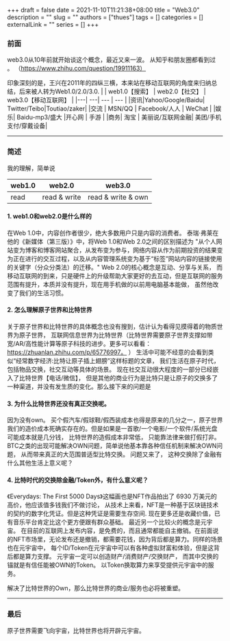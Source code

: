 +++ 
draft = false
date = 2021-11-10T11:21:38+08:00
title = "Web3.0"
description = ""
slug = ""
authors = ["thues"]
tags = []
categories = []
externalLink = ""
series = []
+++


### 前面



web3.0从10年前就开始谈这个概念，最近又来一波。 从知乎和朋友圈都看到过 。 （https://www.zhihu.com/question/19911163）


印象深刻的是，王兴在2011年的四纵三横，本来站在移动互联网的角度来归纳总结，后来被人转为Web1.0/2.0/3.0.
|         | web1.0【搜索】 | web2.0【社交】 | web3.0【移动互联网】 |
|---| ---| --- | --- |
|资讯|Yahoo/Google/Baidu| Twitter/Teibo|Toutiao/zaker|
|交流 | MSN/QQ | Facebook/人人 | WeChat  |
|娱乐|  Baidu-mp3/盛大 |开心网 |  手游 |
|商务| 淘宝 | 美丽说/互联网金融| 美团/手机支付/穿戴设备|

---

### 简述

我的理解，简单说

| web1.0 | web2.0 | web3.0 |
|--- | ---| ---|
|read | read & write | read & write & own|

#### 1. web1.0和web2.0是什么样的
在Web 1.0中，内容创作者很少，绝大多数用户只是内容的消费者。
泰瑞·弗莱在他的《新媒体（第三版）》中，将Web 1.0和Web 2.0之间的区别描述为
"从个人网站变为博客和博客网站聚合，从发布变为参与，网络内容从作为前期投资的结果变为正在进行的交互过程，以及从内容管理系统变为基于“标签”网站内容的链接使用的关键字（分众分类法）的迁移。" Web 2.0的核心概念是互动、分享与关系， 而移动互联网的到来，只是硬件上的升级帮助大家更好的去互动，但是互联网的服务范围有提升，本质并没有提升，现在用手机做的以前用电脑基本能做， 虽然他改变了我们的生活习惯。 

#### 2. 怎么理解原子世界和比特世界
关于原子世界和比特世界的具体概念也没有搜到，估计认为看得见摸得着的物质世界为原子世界， 互联网信息世界为比特世界（比特世界需要原子世界支撑如带宽/AR/高性能计算等原子科技的进步。更多可以看看： https://zhuanlan.zhihu.com/p/65776997。 ） 生活中可能不经意的会看到类似“经常数字经济:比特让原子插上翅膀”这样标题的文章， 我们生活在原子时代，包括物品交换，社交互动等具体的场景。 现在社交互动很大程度的一部分已经嵌入了比特世界【电话/微信】， 但是其他的商业行为是比特只是让原子的交换多了一种渠道，并没有发生质的变化。那么接下来的问题是

#### 3. 为什么比特世界还没有真正交换呢。
因为没有own。 买个假汽车/假球鞋/假西装成本也得是原来的几分之一，原子世界我们的造价成本死确实存在的。但是如果是一首歌/一个电影/一个软件/系统光盘 可能成本就是几分钱， 比特世界的造假成本非常低， 只能靠法律来做打假打非。 BTC之类的出现可能解决OWN问题，简单说他基本靠各种信任机制来解决OWN问题， 从而带来真正的大范围普适型比特交换。 问题又来了， 这种交换除了金融有什么其他生活上意义呢？

#### 4. 比特时代的交换除金融/Token外，有什么意义呢？
《Everydays: The First 5000 Days》这幅画也是NFT作品拍出了 6930 万美元的高价，他应该值多钱我们不做讨论， 从技术上来看，NFT是一种基于区块链技术的契约的数字化凭证。但是这种凭证是需要生存空间. 现在更多还是收藏价值，已有音乐平台肯定比这个更方便跟有群众基础。 最近另一个比较火的概念是元宇宙。  在目前的互联网上发布内容，是免费的，而且通常都能自主撤销。在前面说的NFT市场里，无论发布还是撤销，都需要花钱，因为背后都是算力。同样的场景也在元宇宙中， 每个ID/Token在元宇宙中可以有各种虚拟财富和体验，但是这背后都是算力支撑。 元宇宙一定可以创造财产/消费财产/交换财产， 而其中交换的锚就是有信任能被OWN的Token。  以Token换取算力来享受提供元宇宙中的服务。 

解决了比特世界的Own，那么比特世界的商业/服务也必将被重塑。 

---

### 最后

原子世界需要飞向宇宙，比特世界也将开辟元宇宙。
